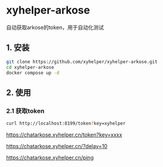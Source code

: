 # xyhelper-arkose

自动获取arkose的token，用于自动化测试

## 1. 安装
```bash
git clone https://github.com/xyhelper/xyhelper-arkose.git
cd xyhelper-arkose
docker compose up -d
```

## 2. 使用

### 2.1 获取token
```bash
curl http://localhost:8199/token?key=xyhelper
```


https://chatarkose.xyhelper.cn/token?key=xxxx


https://chatarkose.xyhelper.cn/?delay=10


https://chatarkose.xyhelper.cn/ping

